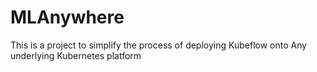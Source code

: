 # MLAnywhere

This is a project to simplify the process of deploying Kubeflow onto Any underlying Kubernetes platform
